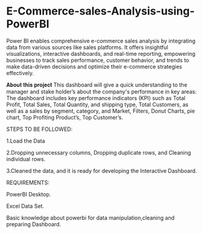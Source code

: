 # E-Commerce-sales-Analysis-using-PowerBI 
Power BI enables comprehensive e-commerce sales analysis by integrating data from various sources like sales platforms. It offers insightful visualizations, interactive dashboards, and real-time reporting, empowering businesses to track sales performance, customer behavior, and trends to make data-driven decisions and optimize their e-commerce strategies effectively.

𝐀𝐛𝐨𝐮𝐭 𝐭𝐡𝐢𝐬 𝐩𝐫𝐨𝐣𝐞𝐜𝐭 This dashboard will give a quick understanding to the manager and stake holder’s about the company's performance in key areas:
The dashboard includes key performance indicators (KPI) such as Total Profit, Total Sales, Total Quantity, and shipping type, Total Customers, as well as a sales by segment, category, and Market, Filters, Donut Charts, pie chart, Top Profiting Product’s, Top Customer’s.

STEPS TO BE FOLLOWED:

1.Load the Data

2.Dropping unnecessary columns, Dropping duplicate rows, and Cleaning individual rows.

3.Cleaned the data, and it is ready for developing the Interactive Dashboard.

REQUIREMENTS:

PowerBI Desktop.

Excel Data Set.

Basic knowledge about powerbi for data manipulation,cleaning and preparing Dashboard.


